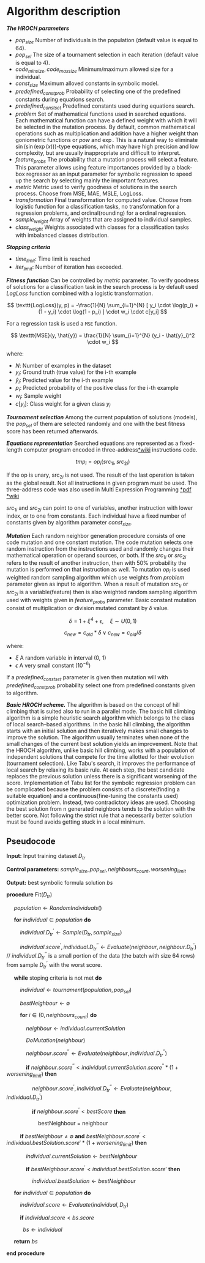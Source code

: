 # Algorithm description

***The HROCH parameters***

- $pop_{size}$ Number of individuals in the population (default value is equal to 64).
- $pop_{sel}$ The size of a tournament selection in each iteration (default value is equal to 4).
- $code_{min size}, code_{max size}$ Minimum/maximum allowed size for a individual.
- $const_{size}$ Maximum alloved constants in symbolic model.
- $predefined_{const prob}$ Probability of selecting one of the predefined constants during equations search.
- $predefined_{const set}$ Predefined constants used during equations search.
- $problem$ Set of mathematical functions used in searched equations. Each mathematical function can have a defined weight with which it will be selected in the mutation process. By default, common mathematical operations such as multiplication and addition have a higher weight than goniometric functions or $pow$ and $\exp$. This is a natural way to eliminate $\sin\left(\sin\left(\exp(x)\right)\right)$-type equations, which may have high precision and low complexity, but are usually inappropriate and difficult to interpret.
- $feature_{probs}$ The probability that a mutation process will select a feature. This parameter allows using feature importances provided by a black-box regressor as an input parameter for symbolic regression to speed up the search by selecting mainly the important features.
- $metric$ Metric used to verify goodness of solutions in the search process. Choose from MSE, MAE, MSLE, LogLoss.
- $transformation$ Final transformation for computed value. Choose from logistic function for a classification tasks, no transformation for a regression problems, and ordinal(rounding) for a ordinal regression.
- $sample_{weight}$ Array of weights that are assigned to individual samples.
- $class_{weight}$ Weights associated with classes for a classification tasks with imbalanced classes distribution.

***Stopping criteria***

- $time_{limit}$: Time limit is reached
- $iter_{limit}$: Number of iteration has exceeded.

***Fitness function*** Can be controlled by $metric$ parameter. To verify goodness of solutions for a classification task in the search process is by default used $LogLoss$ function combined with a logistic transformation.

$$
\texttt{LogLoss}(y, p) = -\frac{1}{N} \sum_{i=1}^{N} [ y_i \cdot \log(p_i) + (1 - y_i) \cdot \log(1 - p_i) ] \cdot w_i \cdot c[y_i]
$$

For a regression task is used a $\texttt{MSE}$ function.

$$
\texttt{MSE}(y, \hat{y}) = \frac{1}{N} \sum_{i=1}^{N} (y_i - \hat{y}_i)^2 \cdot w_i
$$

where:

- $N$: Number of examples in the dataset
- $y_i$: Ground truth (true value) for the i-th example
- $\hat{y}_i$: Predicted value for the i-th example
- $p_i$: Predicted probability of the positive class for the i-th example
- $w_i$: Sample weight
- $c[y_i]$: Class weight for a given class $y_i$

***Tournament selection*** Among the current population of solutions (models), the $pop_{sel}$ of them are selected randomly and one with the best fitness score has been returned afterwards.

***Equations representation*** Searched equations are represented as a fixed-length computer program encoded in three-address[*wiki](https://en.wikipedia.org/wiki/Three-address_code) instructions code.

$$
tmp_{i} = op_i(src_{1i}, src_{2i})
$$

If the $\text{op}$ is unary, $\text{src}_{2i}$ is not used. The result of the last operation is taken as the global result. Not all instructions in given program must be used. The three-address code was also used in Multi Expression Programming [*pdf](https://mepx.github.io/oltean_mep.pdf) [*wiki](https://en.wikipedia.org/wiki/Multi_expression_programming)

$src_{1i}$ and $src_{2i}$ can point to one of variables, another instruction with lower index, or to one from constants. Each individual have a fixed number of constants given by algorithm parameter $const_{size}$.

***Mutation*** Each random neighbor generation procedure consists of one code mutation and one constant mutation. The code mutation selects one random instruction from the instructions used and randomly changes their mathematical operation or operand sources, or both. If the $src_{1i}$ or $src_{2i}$ refers to the result of another instruction, then with 50% probability the mutation is performed on that instruction as well. To mutation $op_i$ is used weighted random sampling algorithm which use weights from $problem$ parameter given as input to algorithm. When a result of mutation $src_{1i}$ or $src_{2i}$ is a variable(feature) then is also weighted random sampling algorithm used with weights given in $feature_{probs}$ parameter. Basic constant mutation consist of multiplication or division mutated constant by $\delta$ value.

$$
\delta = 1 + \xi^4 + \epsilon, \quad \xi \sim U(0, 1)
$$

$$
c_{new} = c_{old} * \delta \lor c_{new} = c_{old} / \delta
$$

where:

- $\xi$ A random variable in interval (0, 1)
- $\epsilon$ A very small constant ($10^{-6}$)

If a $predefined_{const set}$ parameter is given then mutation will with $predefined_{const prob}$ probability select one from predefined constants given to algorithm.

***Basic HROCH scheme.*** The algorithm is based on the concept of hill climbing that is suited also to run in a parallel mode. The basic hill climbing algorithm is a simple heuristic search algorithm which belongs to the class of local search–based algorithms. In the basic hill climbing, the algorithm starts with an initial solution and then iteratively makes small changes to improve the solution. The algorithm usually terminates when none of the small changes of the current best solution yields an improvement. Note that the HROCH algorithm, unlike basic hill climbing, works with a population of independent solutions that compete for the time allotted for their evolution (tournament selection). Like Tabu's search, it improves the performance of local search by relaxing its basic rule. At each step, the best candidate replaces the previous solution unless there is a significant worsening of the score. Implementation of Tabu list for the symbolic regression problem can be complicated because the problem consists of a discrete(finding a suitable equation) and a continuous(fine-tuning the constants used) optimization problem. Instead, two contradictory ideas are used. Choosing the best solution from n generated neighbors tends to the solution with the better score. Not following the strict rule that a necessarily better solution must be found avoids getting stuck in a local minimum.

## Pseudocode

**Input:** Input training dataset $D_{tr}$

**Control parameters:** $sample_{size}, pop_{sel}, neighbours_{count}, worsening_{limit}$

**Output:** best symbolic formula solution $bs$

**procedure** Fit($D_{tr}$)

&nbsp;&nbsp;&nbsp;&nbsp; $population \leftarrow RandomIndividuals()$

&nbsp;&nbsp;&nbsp;&nbsp; **for** $individual \in population$ **do**

&nbsp;&nbsp;&nbsp;&nbsp;&nbsp;&nbsp;&nbsp;&nbsp; $individual.D_{tr}^{'} \leftarrow Sample(D_{tr}, sample_{size})$

&nbsp;&nbsp;&nbsp;&nbsp;&nbsp;&nbsp;&nbsp;&nbsp; $individual.score^{'}, individual.D_{tr}^{''} \leftarrow Evaluate(neighbour, neighbour.D_{tr}^{'})$ // $individual.D_{tr}^{''}$ is a small portion of the data (the batch with size 64 rows) from sample $D_{tr}^{'}$ with the worst score.

&nbsp;&nbsp;&nbsp;&nbsp; **while** stoping criteria is not met **do**

&nbsp;&nbsp;&nbsp;&nbsp;&nbsp;&nbsp;&nbsp;&nbsp; $individual \leftarrow tournament(population, pop_{sel})$

&nbsp;&nbsp;&nbsp;&nbsp;&nbsp;&nbsp;&nbsp;&nbsp; $bestNeighbour \leftarrow \emptyset$

&nbsp;&nbsp;&nbsp;&nbsp;&nbsp;&nbsp;&nbsp;&nbsp; **for** $i \in (0, neighbours_{count})$ **do**

&nbsp;&nbsp;&nbsp;&nbsp;&nbsp;&nbsp;&nbsp;&nbsp;&nbsp;&nbsp;&nbsp;&nbsp; $neighbour \leftarrow individual.currentSolution$

&nbsp;&nbsp;&nbsp;&nbsp;&nbsp;&nbsp;&nbsp;&nbsp;&nbsp;&nbsp;&nbsp;&nbsp; $DoMutation(neighbour)$

&nbsp;&nbsp;&nbsp;&nbsp;&nbsp;&nbsp;&nbsp;&nbsp;&nbsp;&nbsp;&nbsp;&nbsp; $neighbour.score^{''} \leftarrow Evaluate(neighbour, individual.D_{tr}^{''})$

&nbsp;&nbsp;&nbsp;&nbsp;&nbsp;&nbsp;&nbsp;&nbsp;&nbsp;&nbsp;&nbsp;&nbsp; **if** $neighbour.score^{''} \lt individual.currentSolution.score^{''}*(1 + worsening_{limit})$ **then**

&nbsp;&nbsp;&nbsp;&nbsp;&nbsp;&nbsp;&nbsp;&nbsp;&nbsp;&nbsp;&nbsp;&nbsp;&nbsp;&nbsp;&nbsp;&nbsp; $neighbour.score^{'}, individual.D_{tr}^{''} \leftarrow Evaluate(neighbour, individual.D_{tr}^{'})$

&nbsp;&nbsp;&nbsp;&nbsp;&nbsp;&nbsp;&nbsp;&nbsp;&nbsp;&nbsp;&nbsp;&nbsp;&nbsp;&nbsp;&nbsp;&nbsp; **if** $neighbour.score^{'} \lt bestScore$ **then**

&nbsp;&nbsp;&nbsp;&nbsp;&nbsp;&nbsp;&nbsp;&nbsp;&nbsp;&nbsp;&nbsp;&nbsp;&nbsp;&nbsp;&nbsp;&nbsp;&nbsp;&nbsp;&nbsp;&nbsp; bestNeighbour = neighbour

&nbsp;&nbsp;&nbsp;&nbsp;&nbsp;&nbsp;&nbsp;&nbsp; **if** $bestNeighbour \neq \emptyset$ **and** $bestNeighbour.score^{'} \lt individual.bestSolution.score{'} * (1 + worsening_{limit})$ **then**

&nbsp;&nbsp;&nbsp;&nbsp;&nbsp;&nbsp;&nbsp;&nbsp;&nbsp;&nbsp;&nbsp;&nbsp; $individual.currentSolution \leftarrow bestNeighbour$

&nbsp;&nbsp;&nbsp;&nbsp;&nbsp;&nbsp;&nbsp;&nbsp;&nbsp;&nbsp;&nbsp;&nbsp; **if** $bestNeighbour.score^{'} \lt individual.bestSolution.score{'}$ **then**

&nbsp;&nbsp;&nbsp;&nbsp;&nbsp;&nbsp;&nbsp;&nbsp;&nbsp;&nbsp;&nbsp;&nbsp;&nbsp;&nbsp;&nbsp;&nbsp; $individual.bestSolution \leftarrow bestNeighbour$

&nbsp;&nbsp;&nbsp;&nbsp; **for** $individual \in population$ **do**

&nbsp;&nbsp;&nbsp;&nbsp;&nbsp;&nbsp;&nbsp;&nbsp; $individual.score \leftarrow Evaluate(individual, D_{tr})$

&nbsp;&nbsp;&nbsp;&nbsp;&nbsp;&nbsp;&nbsp;&nbsp; **if** $individual.score \lt bs.score$

&nbsp;&nbsp;&nbsp;&nbsp;&nbsp;&nbsp;&nbsp;&nbsp;&nbsp;&nbsp; $bs \leftarrow individual$

&nbsp;&nbsp;&nbsp;&nbsp; **return** $bs$

**end procedure**
